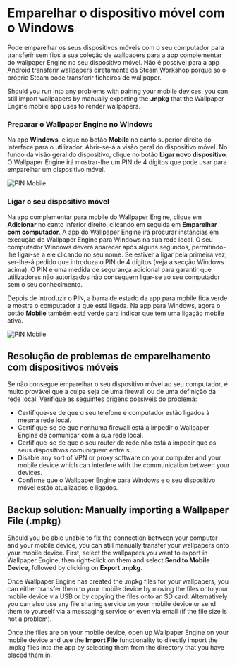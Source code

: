 # Emparelhar o dispositivo móvel com o Windows

Pode emparelhar os seus dispositivos móveis com o seu computador para transferir sem fios a sua coleção de wallpapers para a app complementar do wallpaper Engine no seu dispositivo móvel. Não é possível para a app Android transferir wallpapers diretamente da Steam Workshop porque só o próprio Steam pode transferir ficheiros de wallpaper.

Should you run into any problems with pairing your mobile devices, you can still import wallpapers by manually exporting the **.mpkg** that the Wallpaper Engine mobile app uses to render wallpapers.

### Preparar o Wallpaper Engine no Windows

Na app **Windows**, clique no botão **Mobile** no canto superior direito do interface para o utilizador. Abrir-se-á a visão geral do dispositivo móvel. No fundo da visão geral do dispositivo, clique no botão **Ligar novo dispositivo**. O Wallpaper Engine irá mostrar-lhe um PIN de 4 dígitos que pode usar para emparelhar um dispositivo móvel.

![PIN Mobile](/img/faq/mobile_pin.gif)

### Ligar o seu dispositivo móvel

Na app complementar para mobile do Wallpaper Engine, clique em **Adicionar** no canto inferior direito, clicando em seguida em **Emparelhar com computador**. A app do Wallpaper Engine irá procurar instâncias em execução do Wallpaper Engine para Windows na sua rede local. O seu computador Windows deverá aparecer após alguns segundos, permitindo-lhe ligar-se a ele clicando no seu nome. Se estiver a ligar pela primeira vez, ser-lhe-á pedido que introduza o PIN de 4 dígitos (veja a secção Windows acima). O PIN é uma medida de segurança adicional para garantir que utilizadores não autorizados não conseguem ligar-se ao seu computador sem o seu conhecimento.

Depois de introduzir o PIN, a barra de estado da app para mobile fica verde e mostra o computador a que está ligada. Na app para Windows, agora o botão **Mobile** também está verde para indicar que tem uma ligação mobile ativa.

![PIN Mobile](/img/faq/mobile_pair.gif)

## Resolução de problemas de emparelhamento com dispositivos móveis

Se não consegue emparelhar o seu dispositivo móvel ao seu computador, é muito provável que a culpa seja de uma firewall ou de uma definição da rede local. Verifique as seguintes origens possíveis do problema:

* Certifique-se de que o seu telefone e computador estão ligados à mesma rede local.
* Certifique-se de que nenhuma firewall está a impedir o Wallpaper Engine de comunicar com a sua rede local.
* Certifique-se de que o seu router de rede não está a impedir que os seus dispositivos comuniquem entre si.
* Disable any sort of VPN or proxy software on your computer and your mobile device which can interfere with the communication between your devices.
* Confirme que o Wallpaper Engine para Windows e o seu dispositivo móvel estão atualizados e ligados.

## Backup solution: Manually importing a Wallpaper File (.mpkg)

Should you be able unable to fix the connection between your computer and your mobile device, you can still manually transfer your wallpapers onto your mobile device. First, select the wallpapers you want to export in Wallpaper Engine, then right-click on them and select **Send to Mobile Device**, followed by clicking on **Export .mpkg**.

Once Wallpaper Engine has created the .mpkg files for your wallpapers, you can either transfer them to your mobile device by moving the files onto your mobile device via USB or by copying the files onto an SD card. Alternatively you can also use any file sharing service on your mobile device or send them to yourself via a messaging service or even via email (if the file size is not a problem).

Once the files are on your mobile device, open up Wallpaper Engine on your mobile device and use the **Import File** functionality to directly import the .mpkg files into the app by selecting them from the directory that you have placed them in.